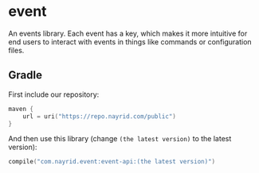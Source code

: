 # event

An events library. Each event has a key, which makes it more intuitive for end users to interact
with events in things like commands or configuration files.

## Gradle

First include our repository:

```kotlin
maven {
    url = uri("https://repo.nayrid.com/public")
}
```

And then use this library (change `(the latest version)` to the latest version):

```kotlin
compile("com.nayrid.event:event-api:(the latest version)")
```
